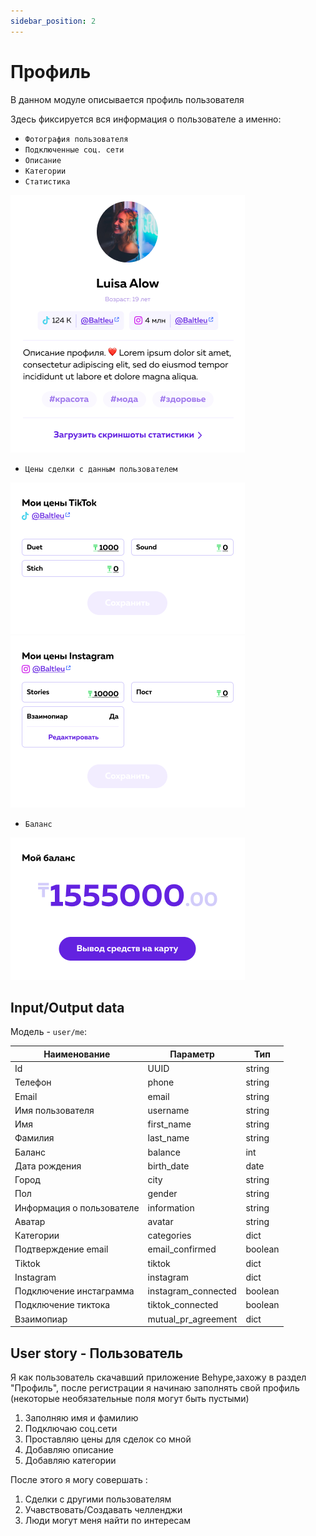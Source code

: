 ```yaml
---
sidebar_position: 2
---
```


# Профиль

В данном модуле описывается профиль пользователя

Здесь фиксируется вся информация о пользователе а именно:
- `Фотография пользователя`
- `Подключенные соц. сети`
- `Описание`
- `Категории`
- `Статистика`

![Docusaurus Plushie](./name.png)

- `Цены сделки с данным пользователем`

![Docusaurus Plushie](./price.png)
![Docusaurus Plushie](./price_inst.png)

- `Баланс`

![Docusaurus Plushie](./balance.png)

## Input/Output data

Модель -  `user/me`:

| Наименование                                 | Параметр       | Тип     |
| -------------------------------------------- | ------------   | ----    |
| Id                                           | UUID           | string  |
| Телефон                                      | phone          | string  |
| Email                                        | email          | string  |
| Имя пользователя                             | username       | string  |
| Имя                                          | first_name     | string  |
| Фамилия                                      | last_name      | string  |
| Баланс                                       | balance        | int     |
| Дата рождения                                | birth_date     | date    |
| Город                                        | city           | string  |
| Пол                                          | gender         | string  |
| Информация о пользователе                    | information    | string  |
| Аватар                                       | avatar         | string  |
| Категории                                    | categories     | dict    |
| Подтверждение email                          | email_confirmed| boolean |
| Tiktok                                       | tiktok         | dict    |
| Instagram                                    | instagram      | dict    |   
| Подключение инстаграмма                      | instagram_connected| boolean    |
| Подключение тиктока                          | tiktok_connected | boolean |
| Взаимопиар                                   | mutual_pr_agreement| dict    |                      

## User story - Пользователь

Я как пользователь скачавший приложение Behype,захожу в раздел "Профиль", после регистрации я начинаю заполнять свой профиль (некоторые необязательные поля могут быть пустыми)

1. Заполняю имя и фамилию
2. Подключаю соц.сети
3. Проставляю цены для сделок со мной
4. Добавляю описание
5. Добавляю категории

После этого я могу совершать :

1. Сделки с другими пользователям
2. Учавствовать/Создавать челленджи
3. Люди могут меня найти по интересам
